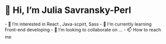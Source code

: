  <h1>👋 Hi, I’m Julia Savransky-Perl</h1>
- 👀 I’m interested in React , Java-scpirt, Sass
- 🌱 I’m currently learning Front-end developing 
- 💞️ I’m looking to collaborate on ...
- 📫 How to reach me 
<!-- <a href="www.linkedin.com/in/julia-savransky-perl-00b70b6b">linkedin</a>, <a href="savranskyj@goole.com">Gmail</a>-->

<!---
Juliasavransky/Juliasavransky is a ✨ special ✨ repository because its `README.md` (this file) appears on your GitHub profile.
You can click the Preview link to take a look at your changes.
--->

